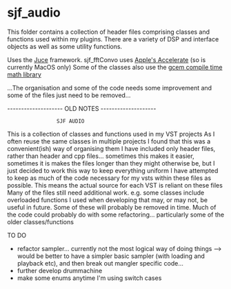 # sjf_audio


This folder contains a collection of header files comprising classes and functions used within my plugins. 
There are a variety of DSP and interface objects as well as some utility functions.

Uses the [Juce](https://juce.com/) framework.
sjf_fftConvo uses [Apple's Accelerate](https://developer.apple.com/documentation/accelerate) (so is currently MacOS only)
Some of the classes also use the [gcem compile time math library](https://github.com/kthohr/gcem)

...The organisation and some of the code needs some improvement and some of the files just need to be removed...

-------------------- OLD NOTES --------------------

                    SJF AUDIO
This is a collection of classes and functions used in my VST projects
As I often reuse the same classes in multiple projects I found that this was a convenient(ish) way of organising them
I have included only header files, rather than header and cpp files... sometimes this makes it easier, sometimes it is makes the files longer than they might otherwise be, but I just decided to work this way to keep everything uniform
I have attempted to keep as much of the code necessary for my vsts within these files as possible. This means the actual source for each VST is reliant on these files 
Many of the files still need additional work. e.g. some classes include overloaded functions I used when developing that may, or may not, be useful in future. Some of these will probably be removed in time.
Much of the code could probably do with some refactoring... particularly some of the older classes/functions



TO DO
- refactor sampler... currently not the most logical way of doing things --> would be better to have a simpler basic sampler (with loading and playback etc), and then break out mangler specific code...
- further develop drummachine
- make some enums anytime I'm using switch cases

